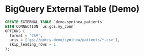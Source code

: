 # BigQuery External Table (Demo)

```sql
CREATE EXTERNAL TABLE `demo.synthea_patients`
WITH CONNECTION `us.gcs.my_conn`
OPTIONS (
  format = 'CSV',
  uris = ['gs://qmtry-demo/synthea/patients/*.csv'],
  skip_leading_rows = 1
);
```
